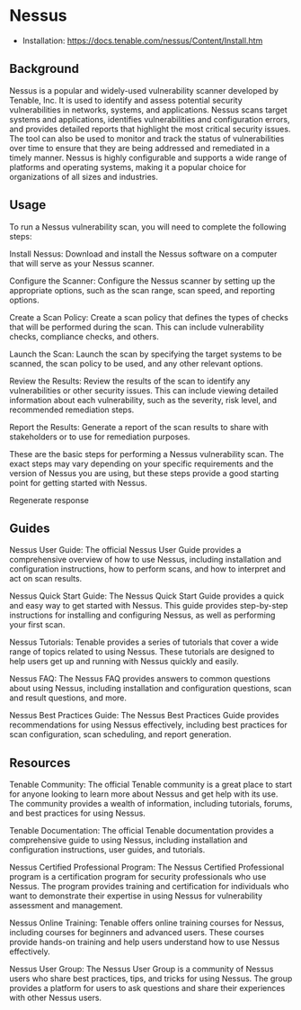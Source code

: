 # Nessus

* Installation: <https://docs.tenable.com/nessus/Content/Install.htm>

## Background

Nessus is a popular and widely-used vulnerability scanner developed by Tenable, Inc. It is used to identify and assess potential security vulnerabilities in networks, systems, and applications. Nessus scans target systems and applications, identifies vulnerabilities and configuration errors, and provides detailed reports that highlight the most critical security issues. The tool can also be used to monitor and track the status of vulnerabilities over time to ensure that they are being addressed and remediated in a timely manner. Nessus is highly configurable and supports a wide range of platforms and operating systems, making it a popular choice for organizations of all sizes and industries.

## Usage

To run a Nessus vulnerability scan, you will need to complete the following steps:

Install Nessus: Download and install the Nessus software on a computer that will serve as your Nessus scanner.

Configure the Scanner: Configure the Nessus scanner by setting up the appropriate options, such as the scan range, scan speed, and reporting options.

Create a Scan Policy: Create a scan policy that defines the types of checks that will be performed during the scan. This can include vulnerability checks, compliance checks, and others.

Launch the Scan: Launch the scan by specifying the target systems to be scanned, the scan policy to be used, and any other relevant options.

Review the Results: Review the results of the scan to identify any vulnerabilities or other security issues. This can include viewing detailed information about each vulnerability, such as the severity, risk level, and recommended remediation steps.

Report the Results: Generate a report of the scan results to share with stakeholders or to use for remediation purposes.

These are the basic steps for performing a Nessus vulnerability scan. The exact steps may vary depending on your specific requirements and the version of Nessus you are using, but these steps provide a good starting point for getting started with Nessus.




Regenerate response

## Guides

Nessus User Guide: The official Nessus User Guide provides a comprehensive overview of how to use Nessus, including installation and configuration instructions, how to perform scans, and how to interpret and act on scan results.

Nessus Quick Start Guide: The Nessus Quick Start Guide provides a quick and easy way to get started with Nessus. This guide provides step-by-step instructions for installing and configuring Nessus, as well as performing your first scan.

Nessus Tutorials: Tenable provides a series of tutorials that cover a wide range of topics related to using Nessus. These tutorials are designed to help users get up and running with Nessus quickly and easily.

Nessus FAQ: The Nessus FAQ provides answers to common questions about using Nessus, including installation and configuration questions, scan and result questions, and more.

Nessus Best Practices Guide: The Nessus Best Practices Guide provides recommendations for using Nessus effectively, including best practices for scan configuration, scan scheduling, and report generation.

## Resources

Tenable Community: The official Tenable community is a great place to start for anyone looking to learn more about Nessus and get help with its use. The community provides a wealth of information, including tutorials, forums, and best practices for using Nessus.

Tenable Documentation: The official Tenable documentation provides a comprehensive guide to using Nessus, including installation and configuration instructions, user guides, and tutorials.

Nessus Certified Professional Program: The Nessus Certified Professional program is a certification program for security professionals who use Nessus. The program provides training and certification for individuals who want to demonstrate their expertise in using Nessus for vulnerability assessment and management.

Nessus Online Training: Tenable offers online training courses for Nessus, including courses for beginners and advanced users. These courses provide hands-on training and help users understand how to use Nessus effectively.

Nessus User Group: The Nessus User Group is a community of Nessus users who share best practices, tips, and tricks for using Nessus. The group provides a platform for users to ask questions and share their experiences with other Nessus users.